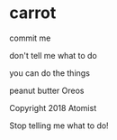 # carrot



commit me

don't tell me what to do

you can do the things

peanut butter Oreos

Copyright 2018 Atomist

Stop telling me what to do!
